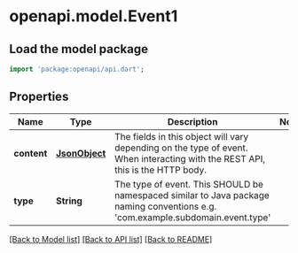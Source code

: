 # openapi.model.Event1

## Load the model package
```dart
import 'package:openapi/api.dart';
```

## Properties
Name | Type | Description | Notes
------------ | ------------- | ------------- | -------------
**content** | [**JsonObject**](.md) | The fields in this object will vary depending on the type of event. When interacting with the REST API, this is the HTTP body. | 
**type** | **String** | The type of event. This SHOULD be namespaced similar to Java package naming conventions e.g. 'com.example.subdomain.event.type' | 

[[Back to Model list]](../README.md#documentation-for-models) [[Back to API list]](../README.md#documentation-for-api-endpoints) [[Back to README]](../README.md)


